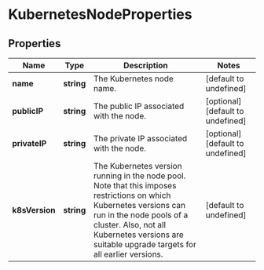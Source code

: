 # KubernetesNodeProperties

## Properties
| Name | Type | Description | Notes |
| ------------ | ------------- | ------------- | ------------- |
| **name** | **string** | The Kubernetes node name. | [default to undefined] |
| **publicIP** | **string** | The public IP associated with the node. | [optional] [default to undefined] |
| **privateIP** | **string** | The private IP associated with the node. | [optional] [default to undefined] |
| **k8sVersion** | **string** | The Kubernetes version running in the node pool. Note that this imposes restrictions on which Kubernetes versions can run in the node pools of a cluster. Also, not all Kubernetes versions are suitable upgrade targets for all earlier versions. | [default to undefined] |


